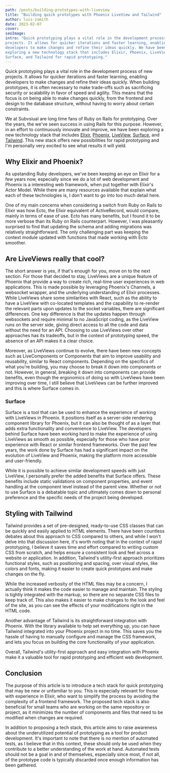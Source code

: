 ```yaml
---
path: /posts/building-prototypes-with-liveview
title: "Building quick prototypes with Phoenix LiveView and Tailwind"
author: luis-zamith
date: 2023-02-07
cover:
seoImage:
intro: "Quick prototyping plays a vital role in the development process of new
projects. It allows for quicker iterations and faster learning, enabling
developers to make changes and refine their ideas quickly. We have been
exploring a new technology stack that includes Elixir, Phoenix, LiveView,
Surface, and Tailwind for rapid prototyping."
---
```



Quick prototyping plays a vital role in the development process of new projects.
It allows for quicker iterations and faster learning, enabling developers to
make changes and refine their ideas quickly. When building prototypes, it is
often necessary to make trade-offs such as sacrificing security or scalability
in favor of speed and agility. This means that the focus is on being able to
make changes quickly, from the frontend and design to the database structure,
without having to worry about certain constraints.

We at Subvsiual are long time fans of Ruby on Rails for prototyping. Over the
years, the we've seen success in using Rails for this purpose. However, in an
effort to continuously innovate and improve, we have been exploring a new
technology stack that includes [Elixir](https://elixir-lang.org/),
[Phoenix](https://www.phoenixframework.org/),
[LiveView](https://hexdocs.pm/phoenix_live_view/Phoenix.LiveView.html),
[Surface](https://surface-ui.org/), and [Tailwind](https://tailwindcss.com/).
This new stack offers new possibilities for rapid prototyping and I'm personally
very excited to see what results it will yield.

##  Why Elixir and Phoenix?

As upstanding Ruby developers, we've been keeping an eye on Elixir for a few
years now, especially since we do a lot of web development and Phoenix is a
interesting web framework, when put together with Elixir's Actor Model. While
there are many resources available that explain what each of these technologies
is, I don't want to go into too much detail here.

One of my main concerns when considering a switch from Ruby on Rails to Elixir
was how Ecto, the Elixir equivalent of ActiveRecord, would compare, mainly in
terms of ease of use. Ecto has many benefits, but I found it to be more verbose
than its Ruby on Rails counterpart. However, I was pleasantly surprised to find
that updating the schema and adding migrations was relatively straightforward.
The only challenging part was keeping the context module updated with functions
that made working with Ecto smoother.

## Are LiveViews really that cool?

The short answer is yes, if that's enough for you, move on to the next section.
For those that decided to stay, LiveViews are a unique feature of Phoenix that
provide a way to create rich, real-time user experiences in web applications.
This is made possible by leveraging Phoenix's Channels, a websocket wrapper, and
the underlying understanding of Elixir processes. While LiveViews share some
similarities with React, such as the ability to have a LiveView with co-located
templates and the capability to re-render the relevant parts upon updates to the
socket variables, there are significant differences. One key difference is that
the updates happen through websockets and require minimal to no JavaScript
coding, as the LiveView runs on the server side, giving direct access to all the
code and data without the need for an API. Choosing to use LiveViews over other
approaches has its tradeoffs, but in the context of prototyping speed, the
absence of an API makes it a clear choice.

Moreover, as LiveViews continue to evolve, there have been new concepts such as
LiveComponents or Components that aim to improve usability and reusability,
similar to React components. Depending on the specifics of what you're building,
you may choose to break it down into components or not. However, in general,
breaking it down into components can provide benefits, even though the
ergonomics of doing so with LiveViews have been improving over time, I still
believe that LiveViews can be further improved and this is where Surface comes
in.

### Surface

Surface is a tool that can be used to enhance the experience of working with
LiveViews in Phoenix. It positions itself as a server-side rendering component
library for Phoenix, but it can also be thought of as a layer that adds extra
functionality and convenience to LiveView. The developers behind Surface have
been working hard to make the experience of using LiveViews as smooth as
possible, especially for those who have prior experience with React or similar
frontend frameworks. Over the past few years, the work done by Surface has had a
significant impact on the evolution of LiveView and Phoenix, making the platform
more accessible and user-friendly.

While it is possible to achieve similar development speeds with just LiveView, I
personally prefer the added benefits that Surface offers. These benefits include
static validations on component properties, and event handling at the component
level instead of the parent view. Whether or not to use Surface is a debatable
topic and ultimately comes down to personal preference and the specific needs of
the project being developed.

## Styling with Tailwind

Tailwind provides a set of pre-designed, ready-to-use CSS classes that can be
quickly and easily applied to HTML elements. There have been countless debates
about this approach to CSS compared to others, and while I won't delve into that
discussion here, it's worth noting that in the context of rapid prototyping, I
believe it saves time and effort compared to writing custom CSS from scratch,
and helps ensure a consistent look and feel across a website or application. In
addition, Tailwind's utility-first approach prioritizes functional styles, such
as positioning and spacing, over visual styles, like colors and fonts, making it
easier to create quick prototypes and make changes on the fly.

While the increased verbosity of the HTML files may be a concern, I actually
think it makes the code easier to manage and maintain. The styling is tightly
integrated with the markup, so there are no separate CSS files to keep track of.
This also makes it easier to make changes to the look and feel of the site, as
you can see the effects of your modifications right in the HTML code.

Another advantage of Tailwind is its straightforward integration with Phoenix.
With the library available to help set everything up, you can have Tailwind
integrated into your Phoenix project in no time. This saves you the hassle of
having to manually configure and manage the CSS framework, and lets you focus on
building the core functionality of your application.

Overall, Tailwind's utility-first approach and easy integration with Phoenix
make it a valuable tool for rapid prototyping and efficient web development.

## Conclusion

The purpose of this article is to introduce a tech stack for quick prototyping
that may be new or unfamiliar to you. This is especially relevant for those with
experience in Elixir, who want to simplify the process by avoiding the
complexity of a frontend framework. The proposed tech stack is also beneficial
for small teams who are working on the same repository or project, as it
minimizes the number of components and files that need to be modified when
changes are required.

In addition to proposing a tech stack, this article aims to raise awareness
about the underutilized potential of prototyping as a tool for product
development. It's important to note that there is no mention of automated tests,
as I believe that in this context, these should only be used when they
contribute to a better understanding of the work at hand. Automated tests should
not be a goal in and of themselves, especially since most, if not all, of the
prototype code is typically discarded once enough information has been gathered.
